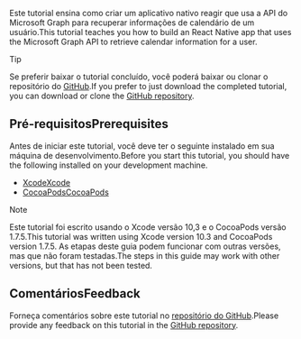 <!-- markdownlint-disable MD002 MD041 -->

<span data-ttu-id="f28cd-101">Este tutorial ensina como criar um aplicativo nativo reagir que usa a API do Microsoft Graph para recuperar informações de calendário de um usuário.</span><span class="sxs-lookup"><span data-stu-id="f28cd-101">This tutorial teaches you how to build an React Native app that uses the Microsoft Graph API to retrieve calendar information for a user.</span></span>

> [!TIP]
> <span data-ttu-id="f28cd-102">Se preferir baixar o tutorial concluído, você poderá baixar ou clonar o repositório do [GitHub](https://github.com/microsoftgraph/msgraph-training-ios-swift).</span><span class="sxs-lookup"><span data-stu-id="f28cd-102">If you prefer to just download the completed tutorial, you can download or clone the [GitHub repository](https://github.com/microsoftgraph/msgraph-training-ios-swift).</span></span>

## <a name="prerequisites"></a><span data-ttu-id="f28cd-103">Pré-requisitos</span><span class="sxs-lookup"><span data-stu-id="f28cd-103">Prerequisites</span></span>

<span data-ttu-id="f28cd-104">Antes de iniciar este tutorial, você deve ter o seguinte instalado em sua máquina de desenvolvimento.</span><span class="sxs-lookup"><span data-stu-id="f28cd-104">Before you start this tutorial, you should have the following installed on your development machine.</span></span>

- [<span data-ttu-id="f28cd-105">Xcode</span><span class="sxs-lookup"><span data-stu-id="f28cd-105">Xcode</span></span>](https://developer.apple.com/xcode/)
- [<span data-ttu-id="f28cd-106">CocoaPods</span><span class="sxs-lookup"><span data-stu-id="f28cd-106">CocoaPods</span></span>](https://cocoapods.org)

> [!NOTE]
> <span data-ttu-id="f28cd-107">Este tutorial foi escrito usando o Xcode versão 10,3 e o CocoaPods versão 1.7.5.</span><span class="sxs-lookup"><span data-stu-id="f28cd-107">This tutorial was written using Xcode version 10.3 and CocoaPods version 1.7.5.</span></span> <span data-ttu-id="f28cd-108">As etapas deste guia podem funcionar com outras versões, mas que não foram testadas.</span><span class="sxs-lookup"><span data-stu-id="f28cd-108">The steps in this guide may work with other versions, but that has not been tested.</span></span>

## <a name="feedback"></a><span data-ttu-id="f28cd-109">Comentários</span><span class="sxs-lookup"><span data-stu-id="f28cd-109">Feedback</span></span>

<span data-ttu-id="f28cd-110">Forneça comentários sobre este tutorial no [repositório do GitHub](https://github.com/microsoftgraph/msgraph-training-ios-swift).</span><span class="sxs-lookup"><span data-stu-id="f28cd-110">Please provide any feedback on this tutorial in the [GitHub repository](https://github.com/microsoftgraph/msgraph-training-ios-swift).</span></span>
